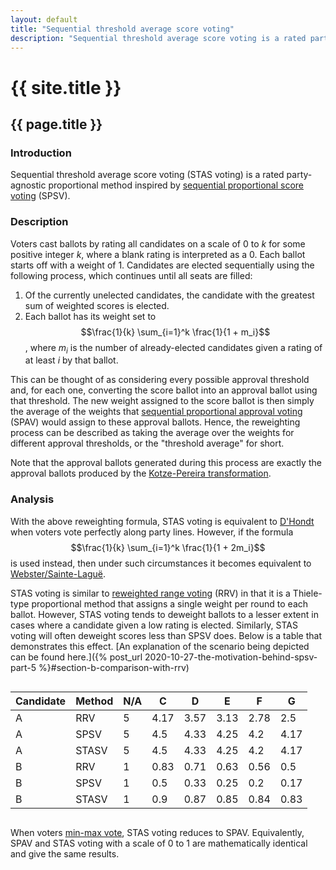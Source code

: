 ```yaml
---
layout: default
title: "Sequential threshold average score voting"
description: "Sequential threshold average score voting is a rated party-agnostic proportional method inspired by sequential proportional score voting."
---
```

# {{ site.title }}
## {{ page.title }}
### Introduction

Sequential threshold average score voting (STAS voting) is a rated party-agnostic proportional method inspired by [sequential proportional score voting](/miscellaneous/voting-theory/sequential-proportional-score-voting) (SPSV).

### Description

Voters cast ballots by rating all candidates on a scale of 0 to *k* for some positive integer *k*, where a blank rating is interpreted as a 0. Each ballot starts off with a weight of 1. Candidates are elected sequentially using the following process, which continues until all seats are filled:

1. Of the currently unelected candidates, the candidate with the greatest sum of weighted scores is elected.
2. Each ballot has its weight set to $$\frac{1}{k} \sum_{i=1}^k \frac{1}{1 + m_i}$$, where *m<sub>i</sub>* is the number of already-elected candidates given a rating of at least *i* by that ballot.

This can be thought of as considering every possible approval threshold and, for each one, converting the score ballot into an approval ballot using that threshold. The new weight assigned to the score ballot is then simply the average of the weights that [sequential proportional approval voting](https://en.wikipedia.org/wiki/Sequential_proportional_approval_voting) (SPAV) would assign to these approval ballots. Hence, the reweighting process can be described as taking the average over the weights for different approval thresholds, or the "threshold average" for short.

Note that the approval ballots generated during this process are exactly the approval ballots produced by the [Kotze-Pereira transformation](https://electowiki.org/wiki/Kotze-Pereira_transformation).

### Analysis

With the above reweighting formula, STAS voting is equivalent to [D'Hondt](https://en.wikipedia.org/wiki/D%27Hondt_method) when voters vote perfectly along party lines. However, if the formula $$\frac{1}{k} \sum_{i=1}^k \frac{1}{1 + 2m_i}$$ is used instead, then under such circumstances it becomes equivalent to [Webster/Sainte-Laguë](https://en.wikipedia.org/wiki/Webster/Sainte-Lagu%C3%AB_method).

STAS voting is similar to [reweighted range voting](https://electowiki.org/wiki/Reweighted_Range_Voting) (RRV) in that it is a Thiele-type proportional method that assigns a single weight per round to each ballot. However, STAS voting tends to deweight ballots to a lesser extent in cases where a candidate given a low rating is elected. Similarly, STAS voting will often deweight scores less than SPSV does. Below is a table that demonstrates this effect. [An explanation of the scenario being depicted can be found here.]({% post_url 2020-10-27-the-motivation-behind-spsv-part-5 %}#section-b-comparison-with-rrv)

<div style="overflow-x:auto;">
  <table>
    <thead>
      <tr>
        <th>Candidate</th>
        <th>Method</th>
        <th>N/A</th>
        <th>C</th>
		<th>D</th>
		<th>E</th>
		<th>F</th>
		<th>G</th>
      </tr>
    </thead>
    <tbody>
      <tr>
        <td>A</td>
        <td>RRV</td>
        <td>5</td>
        <td>4.17</td>
		<td>3.57</td>
		<td>3.13</td>
		<td>2.78</td>
		<td>2.5</td>
      </tr>
      <tr>
        <td>A</td>
        <td>SPSV</td>
        <td>5</td>
        <td>4.5</td>
		<td>4.33</td>
		<td>4.25</td>
		<td>4.2</td>
		<td>4.17</td>
      </tr>
	  <tr>
        <td>A</td>
        <td>STASV</td>
        <td>5</td>
        <td>4.5</td>
		<td>4.33</td>
		<td>4.25</td>
		<td>4.2</td>
		<td>4.17</td>
      </tr>
      <tr>
        <td>B</td>
        <td>RRV</td>
        <td>1</td>
        <td>0.83</td>
		<td>0.71</td>
		<td>0.63</td>
		<td>0.56</td>
		<td>0.5</td>
      </tr>
      <tr>
        <td>B</td>
        <td>SPSV</td>
        <td>1</td>
        <td>0.5</td>
		<td>0.33</td>
		<td>0.25</td>
		<td>0.2</td>
		<td>0.17</td>
      </tr>
	  <tr>
        <td>B</td>
        <td>STASV</td>
        <td>1</td>
        <td>0.9</td>
		<td>0.87</td>
		<td>0.85</td>
		<td>0.84</td>
		<td>0.83</td>
      </tr>
    </tbody>
  </table>
</div>

When voters [min-max vote](https://electowiki.org/wiki/Tactical_voting#Definitions), STAS voting reduces to SPAV. Equivalently, SPAV and STAS voting with a scale of 0 to 1 are mathematically identical and give the same results.
